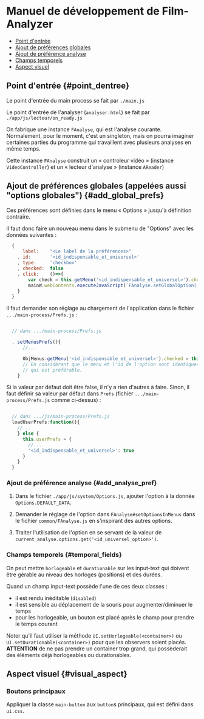 # Manuel de développement de Film-Analyzer

* [Point d'entrée](#point_dentree)
* [Ajout de préférences globales](#add_global_prefs)
* [Ajout de préférence analyse](#add_analyse_pref)
* [Champs temporels](#temporal_fields)
* [Aspect visuel](#visual_aspect)

## Point d'entrée {#point_dentree}

Le point d'entrée du main process se fait par `./main.js`

Le point d'entrée de l'analyser (`analyser.html`) se fait par `./app/js/lecteur/on_ready.js`

On fabrique une instance `FAnalyse`, qui est l'analyse courante. Normalement, pour le moment, c'est un singleton, mais on pourra imaginer certaines parties du programme qui travaillent avec plusieurs analyses en même temps.

Cette instance `FAnalyse` construit un « controleur vidéo » (instance `VideoController`) et un « lecteur d'analyse » (instance `AReader`)


## Ajout de préférences globales (appelées aussi "options globales") {#add_global_prefs}

Ces préférences sont définies dans le menu « Options » jusqu'à définition contraire.

Il faut donc faire un nouveau menu dans le submenu de "Options" avec les données suivantes :

```javascript
  {
      label:    "<Le label de la préférences>"
    , id:       '<id_indispensable_et_universel>'
    , type:     'checkbox'
    , checked:  false
    , click:    ()=>{
        var check = this.getMenu('<id_indispensable_et_universel>').checked
        mainW.webContents.executeJavaScript(`FAnalyse.setGlobalOption('<id_indispensable_et_universel>',${checked?'true':'false'})`)
    }
  }
```

Il faut demander son réglage au chargement de l'application dans le fichier `.../main-process/Prefs.js` :

```javascript

  // dans .../main-process/Prefs.js

  , setMenusPrefs(){
      //...

      ObjMenus.getMenu('<id_indispensable_et_universel>').checked = this.get('<id_indispensable_et_universel>')
      // En considérant que le menu et l'id de l'option sont identiques, ce
      // qui est préférable.
    }

```

Si la valeur par défaut doit être false, il n'y a rien d'autres à faire. Sinon, il faut définir sa valeur par défaut dans `Prefs` (fichier `.../main-process/Prefs.js` comme ci-dessus) :

```javascript

  // dans .../js/main-process/Prefs.js
  loadUserPrefs:function(){
    //...
    } else {
      this.userPrefs = {
        //...
        '<id_indispensable_et_universel>': true
      }
    }
  }

```

### Ajout de préférence analyse {#add_analyse_pref}

1. Dans le fichier `./app/js/system/Options.js`, ajouter l'option à la donnée `Options.DEFAULT_DATA`.

2. Demander le réglage de l'option dans `FAnalyse#setOptionsInMenus` dans le fichier `common/FAnalyse.js` en s'inspirant des autres options.

3. Traiter l'utilisation de l'option en se servant de la valeur de `current_analyse.options.get('<id_universel_option>')`.


### Champs temporels {#temporal_fields}

On peut mettre `horlogeable` et `durationable` sur les input-text qui doivent être gérable au niveau des horloges (positions) et des durées.

Quand un champ input-text possède l'une de ces deux classes :

* il est rendu inéditable (`disabled`)
* il est sensible au déplacement de la souris pour augmenter/diminuer le temps
* pour les horlogeable, un bouton est placé après le champ pour prendre le temps courant

Noter qu'il faut utiliser la méthode `UI.setHorlogeable(<container>)` ou `UI.setDurationable(<container>)` pour que les observers soient placés. **ATTENTION** de ne pas prendre un container trop grand, qui possèderait des éléments déjà horlogeables ou durationables.


## Aspect visuel {#visual_aspect}

### Boutons principaux

Appliquer la classe `main-button` aux `button`s principaux, qui est défini dans `ui.css`.
